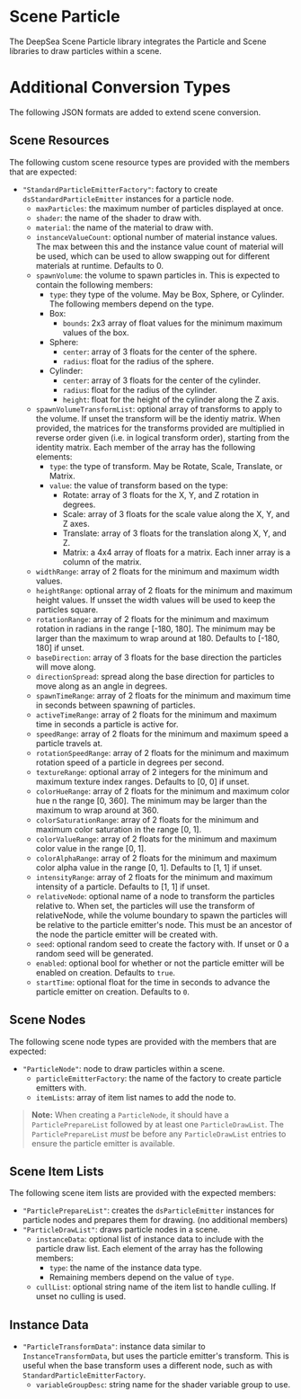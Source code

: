 # Scene Particle

The DeepSea Scene Particle library integrates the Particle and Scene libraries to draw particles within a scene.

# Additional Conversion Types

The following JSON formats are added to extend scene conversion.

## Scene Resources

The following custom scene resource types are provided with the members that are expected:

* `"StandardParticleEmitterFactory"`: factory to create `dsStandardParticleEmitter` instances for a particle node.
	* `maxParticles`: the maximum number of particles displayed at once.
	* `shader`: the name of the shader to draw with.
	* `material`: the name of the material to draw with.
	* `instanceValueCount`: optional number of material instance values. The max between this and the instance value count of material will be used, which can be used to allow swapping out for different materials at runtime. Defaults to 0.
	* `spawnVolume`: the volume to spawn particles in. This is expected to contain the following members:
		* `type`: they type of the volume. May be Box, Sphere, or Cylinder. The following members depend on the type.
		* Box:
			* `bounds`: 2x3 array of float values for the minimum maximum values of the box.
		* Sphere:
			* `center`: array of 3 floats for the center of the sphere.
			* `radius`: float for the radius of the sphere.
		* Cylinder:
			* `center`: array of 3 floats for the center of the cylinder.
			* `radius`: float for the radius of the cylinder.
			* `height`: float for the height of the cylinder along the Z axis.
	* `spawnVolumeTransformList`: optional array of transforms to apply to the volume. If unset the transform will be the identiy matrix. When provided, the matrices for the transforms provided are multiplied in reverse order given (i.e. in logical transform order), starting from the identity matrix. Each member of the array has the following elements:
		* `type`: the type of transform. May be Rotate, Scale, Translate, or Matrix.
		* `value`: the value of transform based on the type:
			* Rotate: array of 3 floats for the X, Y, and Z rotation in degrees.
			* Scale: array of 3 floats for the scale value along the X, Y, and Z axes.
			* Translate: array of 3 floats for the translation along X, Y, and Z.
			* Matrix: a 4x4 array of floats for a matrix. Each inner array is a column of the matrix.
	* `widthRange`: array of 2 floats for the minimum and maximum width values.
	* `heightRange`: optional array of 2 floats for the minimum and maximum height values. If unsset the width values will be used to keep the particles square.
	* `rotationRange`: array of 2 floats for the minimum and maximum rotation in radians in the range [-180, 180]. The minimum may be larger than the maximum to wrap around at 180. Defaults to [-180, 180] if unset.
	* `baseDirection`: array of 3 floats for the base direction the particles will move along.
	* `directionSpread`: spread along the base direction for particles to move along as an angle in degrees.
	* `spawnTimeRange`: array of 2 floats for the minimum and maximum time in seconds between spawning of particles.
	* `activeTimeRange`: array of 2 floats for the minimum and maximum time in seconds a particle is active for.
	* `speedRange`: array of 2 floats for the minimum and maximum speed a particle travels at.
	* `rotationSpeedRange`: array of 2 floats for the minimum and maximum rotation speed of a particle in degrees per second.
	* `textureRange`: optional array of 2 integers for the minimum and maximum texture index ranges. Defaults to [0, 0] if unset.
	* `colorHueRange`: array of 2 floats for the minimum and maximum color hue n the range [0, 360]. The minimum may be larger than the maximum to wrap around at 360.
	* `colorSaturationRange`: array of 2 floats for the minimum and maximum color saturation in the range [0, 1].
	* `colorValueRange`: array of 2 floats for the minimum and maximum color value in the range [0, 1].
	* `colorAlphaRange`: array of 2 floats for the minimum and maximum color alpha value in the range [0, 1]. Defaults to [1, 1] if unset.
	* `intensityRange`: array of 2 floats for the minimum and maximum intensity of a particle. Defaults to [1, 1] if unset.
	* `relativeNode`: optional name of a node to transform the particles relative to. When set, the particles will use the transform of relativeNode, while the volume boundary to spawn the particles will be relative to the particle emitter's node. This must be an ancestor of the node the particle emitter will be created with.
	* `seed`: optional random seed to create the factory with. If unset or 0 a random seed will be generated.
	* `enabled`: optional bool for whether or not the particle emitter will be enabled on creation. Defaults to `true`.
	* `startTime`: optional float for the time in seconds to advance the particle emitter on creation. Defaults to `0`.

## Scene Nodes

The following scene node types are provided with the members that are expected:

* `"ParticleNode"`: node to draw particles within a scene.
	* `particleEmitterFactory`: the name of the factory to create particle emitters with.
	* `itemLists`: array of item list names to add the node to.

> **Note:** When creating a `ParticleNode`, it should have a `ParticlePrepareList` followed by at least one `ParticleDrawList`. The `ParticlePrepareList` *must* be before any `ParticleDrawList` entries to ensure the particle emitter is available.

## Scene Item Lists

The following scene item lists are provided with the expected members:

* `"ParticlePrepareList"`: creates the `dsParticleEmitter` instances for particle nodes and prepares them for drawing. (no additional members)
* `"ParticleDrawList"`: draws particle nodes in a scene.
	* `instanceData`: optional list of instance data to include with the particle draw list. Each element of the array has the following members:
		* `type`: the name of the instance data type.
		* Remaining members depend on the value of `type`.
	* `cullList`: optional string name of the item list to handle culling. If unset no culling is used.

## Instance Data

* `"ParticleTransformData"`: instance data similar to `InstanceTransformData`, but uses the particle emitter's transform. This is useful when the base transform uses a different node, such as with `StandardParticleEmitterFactory`.
	* `variableGroupDesc`: string name for the shader variable group to use.
